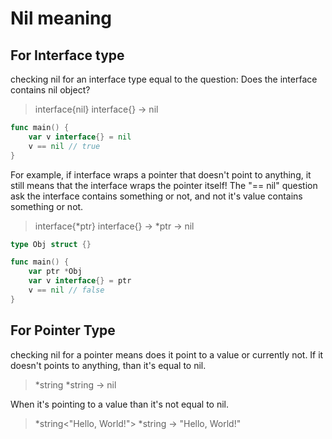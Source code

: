 # Nil meaning

## For Interface type

checking nil for an interface type equal to the question: Does the interface contains nil object?

> interface{nil}
> interface{} -> nil

```go
func main() {
	var v interface{} = nil
	v == nil // true
}
```

For example, if interface wraps a pointer that doesn't point to anything,
it still means that the interface wraps the pointer itself!
The "== nil" question ask the interface contains something or not, and not it's value contains something or not.

> interface{*ptr<nil>}
> interface{} -> *ptr -> nil

```go
type Obj struct {}

func main() {
	var ptr *Obj
	var v interface{} = ptr
	v == nil // false
}
```

## For Pointer Type

checking nil for a pointer means does it point to a value or currently not.
If it doesn't points to anything, than it's equal to nil.

> *string<nil>
> *string -> nil

When it's pointing to a value than it's not equal to nil.

> *string<"Hello, World!">
> *string -> "Hello, World!"
